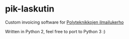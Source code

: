# pik-laskutin
Custom invoicing software for [Polyteknikkojen ilmailukerho](https://www.pik.fi)

Written in Python 2, feel free to port to Python 3 :)
